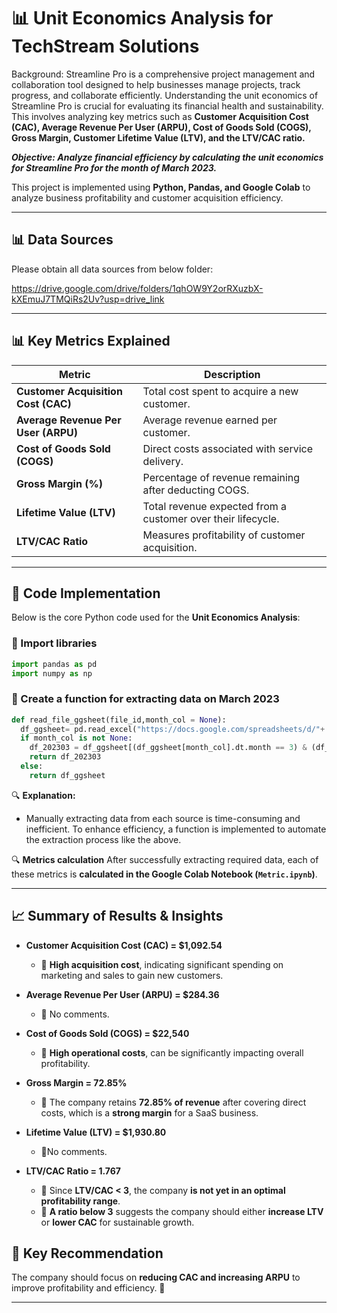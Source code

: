 
# 📊 Unit Economics Analysis for TechStream Solutions

Background: Streamline Pro is a comprehensive project management and collaboration tool designed to help businesses manage projects, track progress, and collaborate efficiently. Understanding the unit economics of Streamline Pro is crucial for evaluating its financial health and sustainability. This involves analyzing key metrics such as  **Customer Acquisition Cost (CAC), Average Revenue Per User (ARPU), Cost of Goods Sold (COGS), Gross Margin, Customer Lifetime Value (LTV), and the LTV/CAC ratio.**

***Objective:  Analyze financial efficiency by calculating the unit economics for Streamline Pro for the month of March 2023.***

This project is implemented using **Python, Pandas, and Google Colab** to analyze business profitability and customer acquisition efficiency.

---
## 📊 Data Sources

Please obtain all data sources from below folder: 

https://drive.google.com/drive/folders/1qhOW9Y2orRXuzbX-kXEmuJ7TMQiRs2Uv?usp=drive_link

---

## 📊 Key Metrics Explained

| Metric | Description |
|--------|------------|
| **Customer Acquisition Cost (CAC)** | Total cost spent to acquire a new customer. |
| **Average Revenue Per User (ARPU)** | Average revenue earned per customer. |
| **Cost of Goods Sold (COGS)** | Direct costs associated with service delivery. |
| **Gross Margin (%)** | Percentage of revenue remaining after deducting COGS. |
| **Lifetime Value (LTV)** | Total revenue expected from a customer over their lifecycle. |
| **LTV/CAC Ratio** | Measures profitability of customer acquisition. |


---

## 📜 Code Implementation

Below is the core Python code used for the **Unit Economics Analysis**:

### 🔹 Import libraries
```python
import pandas as pd
import numpy as np
```

### 🔹 Create a function for extracting data on March 2023
```python
def read_file_ggsheet(file_id,month_col = None):
  df_ggsheet= pd.read_excel("https://docs.google.com/spreadsheets/d/"+ file_id +"/export?format=xlsx")
  if month_col is not None:
    df_202303 = df_ggsheet[(df_ggsheet[month_col].dt.month == 3) & (df_ggsheet[month_col].dt.year == 2023)]
    return df_202303
  else:
    return df_ggsheet

```

🔍 **Explanation:**
- Manually extracting data from each source is time-consuming and inefficient. To enhance efficiency, a function is implemented to automate the extraction process like the above.

🔍 **Metrics calculation**
After successfully extracting required data, each of these metrics is **calculated in the Google Colab Notebook (`Metric.ipynb`)**.

---

## 📈 Summary of Results & Insights

- **Customer Acquisition Cost (CAC) = $1,092.54**  
  - 🔹 **High acquisition cost**, indicating significant spending on marketing and sales to gain new customers.  

- **Average Revenue Per User (ARPU) = $284.36**  
  - 🔹 No comments.

- **Cost of Goods Sold (COGS) = $22,540**  
  - 🔹 **High operational costs**, can be significantly impacting overall profitability.  

- **Gross Margin = 72.85%**  
  - 🔹 The company retains **72.85% of revenue** after covering direct costs, which is a **strong margin** for a SaaS business.  

- **Lifetime Value (LTV) = $1,930.80**  
  - 🔹No comments.

- **LTV/CAC Ratio = 1.767**  
  - 🔹 Since **LTV/CAC < 3**, the company **is not yet in an optimal profitability range**.  
  - 🔹 **A ratio below 3** suggests the company should either **increase LTV** or **lower CAC** for sustainable growth.  

## 📢 Key Recommendation  
The company should focus on **reducing CAC and increasing ARPU** to improve profitability and efficiency. 🚀


---



